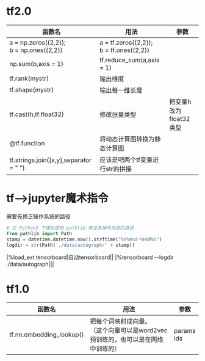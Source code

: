 # tf2.0
|函数名|用法|参数|
|---|---|---|
|a = np.zeros((2,2));<br>b = np.ones((2,2))|a = tf.zeros((2,2));<br>b = tf.ones((2,2))||
|np.sum(b,axis = 1)|tf.reduce_sum(a,axis = 1)||
|tf.rank(mystr)|输出维度||
|tf.shape(mystr)|输出每一维长度||
|tf.cast(h,tf.float32)|修改张量类型|把变量h改为float32类型|
|@tf.function|将动态计算图转换为静态计算图||
|tf.strings.join([x,y],separator = " ")|应该是吧两个tf变量进行str的拼接||
# tf-->jupyter魔术指令
需要先修正操作系统的路径
```python
# 在 Python3 下建议使用 pathlib 修正各操作系统的路径
from pathlib import Path
stamp = datetime.datetime.now().strftime("%Y%m%d-%H%M%S")
logdir = str(Path('./data/autograph/' + stamp))
```
|%load_ext tensorboard|自动tensorboard||
|%tensorboard --logdir ./data/autograph|||



# tf1.0
|函数名|用法|参数|
|---|---|---|
|tf.nn.embedding_lookup()|把每个词映射成向量。<br>（这个向量可以是word2vec预训练的，也可以是在网络中训练的）|params<br>ids<br>|
